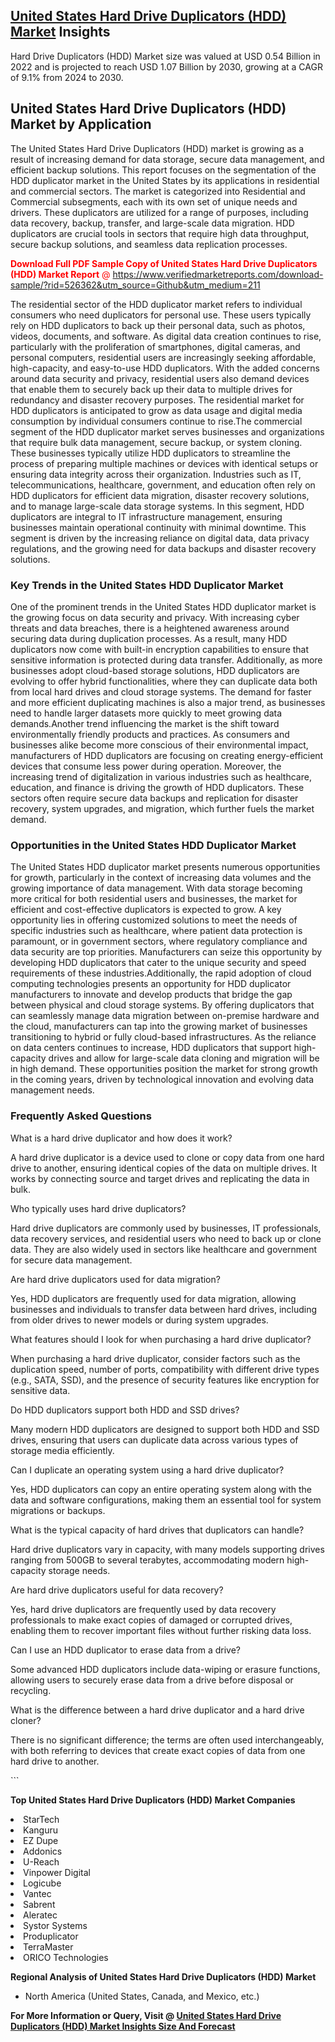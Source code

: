 <h2><a href="https://www.verifiedmarketreports.com/download-sample/?rid=526362&amp;utm_source=Github&amp;utm_medium=211" target="_blank">United States Hard Drive Duplicators (HDD) Market</a> Insights</h2><p>Hard Drive Duplicators (HDD) Market size was valued at USD 0.54 Billion in 2022 and is projected to reach USD 1.07 Billion by 2030, growing at a CAGR of 9.1% from 2024 to 2030.</p><p><h2>United States Hard Drive Duplicators (HDD) Market by Application</h2><p>The United States Hard Drive Duplicators (HDD) market is growing as a result of increasing demand for data storage, secure data management, and efficient backup solutions. This report focuses on the segmentation of the HDD duplicator market in the United States by its applications in residential and commercial sectors. The market is categorized into Residential and Commercial subsegments, each with its own set of unique needs and drivers. These duplicators are utilized for a range of purposes, including data recovery, backup, transfer, and large-scale data migration. HDD duplicators are crucial tools in sectors that require high data throughput, secure backup solutions, and seamless data replication processes. <p><span class=""><span style="color: #ff0000;"><strong>Download Full PDF Sample Copy of United States Hard Drive Duplicators (HDD) Market Report</strong> @ </span><a href="https://www.verifiedmarketreports.com/download-sample/?rid=526362&amp;utm_source=Github&amp;utm_medium=211" target="_blank">https://www.verifiedmarketreports.com/download-sample/?rid=526362&amp;utm_source=Github&amp;utm_medium=211</a></span></p>The residential sector of the HDD duplicator market refers to individual consumers who need duplicators for personal use. These users typically rely on HDD duplicators to back up their personal data, such as photos, videos, documents, and software. As digital data creation continues to rise, particularly with the proliferation of smartphones, digital cameras, and personal computers, residential users are increasingly seeking affordable, high-capacity, and easy-to-use HDD duplicators. With the added concerns around data security and privacy, residential users also demand devices that enable them to securely back up their data to multiple drives for redundancy and disaster recovery purposes. The residential market for HDD duplicators is anticipated to grow as data usage and digital media consumption by individual consumers continue to rise.The commercial segment of the HDD duplicator market serves businesses and organizations that require bulk data management, secure backup, or system cloning. These businesses typically utilize HDD duplicators to streamline the process of preparing multiple machines or devices with identical setups or ensuring data integrity across their organization. Industries such as IT, telecommunications, healthcare, government, and education often rely on HDD duplicators for efficient data migration, disaster recovery solutions, and to manage large-scale data storage systems. In this segment, HDD duplicators are integral to IT infrastructure management, ensuring businesses maintain operational continuity with minimal downtime. This segment is driven by the increasing reliance on digital data, data privacy regulations, and the growing need for data backups and disaster recovery solutions.<h3>Key Trends in the United States HDD Duplicator Market</h3><p>One of the prominent trends in the United States HDD duplicator market is the growing focus on data security and privacy. With increasing cyber threats and data breaches, there is a heightened awareness around securing data during duplication processes. As a result, many HDD duplicators now come with built-in encryption capabilities to ensure that sensitive information is protected during data transfer. Additionally, as more businesses adopt cloud-based storage solutions, HDD duplicators are evolving to offer hybrid functionalities, where they can duplicate data both from local hard drives and cloud storage systems. The demand for faster and more efficient duplicating machines is also a major trend, as businesses need to handle larger datasets more quickly to meet growing data demands.Another trend influencing the market is the shift toward environmentally friendly products and practices. As consumers and businesses alike become more conscious of their environmental impact, manufacturers of HDD duplicators are focusing on creating energy-efficient devices that consume less power during operation. Moreover, the increasing trend of digitalization in various industries such as healthcare, education, and finance is driving the growth of HDD duplicators. These sectors often require secure data backups and replication for disaster recovery, system upgrades, and migration, which further fuels the market demand.<h3>Opportunities in the United States HDD Duplicator Market</h3><p>The United States HDD duplicator market presents numerous opportunities for growth, particularly in the context of increasing data volumes and the growing importance of data management. With data storage becoming more critical for both residential users and businesses, the market for efficient and cost-effective duplicators is expected to grow. A key opportunity lies in offering customized solutions to meet the needs of specific industries such as healthcare, where patient data protection is paramount, or in government sectors, where regulatory compliance and data security are top priorities. Manufacturers can seize this opportunity by developing HDD duplicators that cater to the unique security and speed requirements of these industries.Additionally, the rapid adoption of cloud computing technologies presents an opportunity for HDD duplicator manufacturers to innovate and develop products that bridge the gap between physical and cloud storage systems. By offering duplicators that can seamlessly manage data migration between on-premise hardware and the cloud, manufacturers can tap into the growing market of businesses transitioning to hybrid or fully cloud-based infrastructures. As the reliance on data centers continues to increase, HDD duplicators that support high-capacity drives and allow for large-scale data cloning and migration will be in high demand. These opportunities position the market for strong growth in the coming years, driven by technological innovation and evolving data management needs.<h3>Frequently Asked Questions</h3><p>What is a hard drive duplicator and how does it work?</p><p>A hard drive duplicator is a device used to clone or copy data from one hard drive to another, ensuring identical copies of the data on multiple drives. It works by connecting source and target drives and replicating the data in bulk.</p><p>Who typically uses hard drive duplicators?</p><p>Hard drive duplicators are commonly used by businesses, IT professionals, data recovery services, and residential users who need to back up or clone data. They are also widely used in sectors like healthcare and government for secure data management.</p><p>Are hard drive duplicators used for data migration?</p><p>Yes, HDD duplicators are frequently used for data migration, allowing businesses and individuals to transfer data between hard drives, including from older drives to newer models or during system upgrades.</p><p>What features should I look for when purchasing a hard drive duplicator?</p><p>When purchasing a hard drive duplicator, consider factors such as the duplication speed, number of ports, compatibility with different drive types (e.g., SATA, SSD), and the presence of security features like encryption for sensitive data.</p><p>Do HDD duplicators support both HDD and SSD drives?</p><p>Many modern HDD duplicators are designed to support both HDD and SSD drives, ensuring that users can duplicate data across various types of storage media efficiently.</p><p>Can I duplicate an operating system using a hard drive duplicator?</p><p>Yes, HDD duplicators can copy an entire operating system along with the data and software configurations, making them an essential tool for system migrations or backups.</p><p>What is the typical capacity of hard drives that duplicators can handle?</p><p>Hard drive duplicators vary in capacity, with many models supporting drives ranging from 500GB to several terabytes, accommodating modern high-capacity storage needs.</p><p>Are hard drive duplicators useful for data recovery?</p><p>Yes, hard drive duplicators are frequently used by data recovery professionals to make exact copies of damaged or corrupted drives, enabling them to recover important files without further risking data loss.</p><p>Can I use an HDD duplicator to erase data from a drive?</p><p>Some advanced HDD duplicators include data-wiping or erasure functions, allowing users to securely erase data from a drive before disposal or recycling.</p><p>What is the difference between a hard drive duplicator and a hard drive cloner?</p><p>There is no significant difference; the terms are often used interchangeably, with both referring to devices that create exact copies of data from one hard drive to another.</p>```</p><p><strong>Top United States Hard Drive Duplicators (HDD) Market Companies</strong></p><div data-test-id=""><p><li>StarTech</li><li> Kanguru</li><li> EZ Dupe</li><li> Addonics</li><li> U-Reach</li><li> Vinpower Digital</li><li> Logicube</li><li> Vantec</li><li> Sabrent</li><li> Aleratec</li><li> Systor Systems</li><li> Produplicator</li><li> TerraMaster</li><li> ORICO Technologies</li></p><div><strong>Regional Analysis of&nbsp;United States Hard Drive Duplicators (HDD) Market</strong></div><ul><li dir="ltr"><p dir="ltr">North America&nbsp;(United States, Canada, and Mexico, etc.)</p></li></ul><p><strong>For More Information or Query, Visit @&nbsp;</strong><strong><a href="https://www.verifiedmarketreports.com/product/hard-drive-duplicators-hdd-market/?utm_source=Github&amp;utm_medium=211" target="_blank">United States Hard Drive Duplicators (HDD) Market Insights Size And Forecast</a></strong></p></div>
